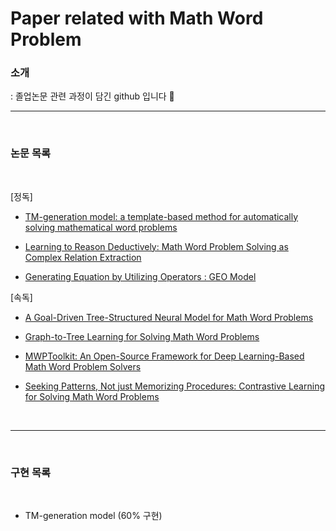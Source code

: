 # Paper related with Math Word Problem


### 소개
: 졸업논문 관련 과정이 담긴 github 입니다 🌈

----

<br>

### 논문 목록

<br>

[정독]

- [TM-generation model: a template-based method for automatically solving mathematical word problems](https://heygeronimo.tistory.com/6)

- [Learning to Reason Deductively: Math Word Problem Solving as Complex Relation Extraction](https://heygeronimo.tistory.com/7)


- [Generating Equation by Utilizing Operators : GEO Model](https://heygeronimo.tistory.com/9)

[속독]

- [A Goal-Driven Tree-Structured Neural Model for Math Word Problems](https://www.ijcai.org/proceedings/2019/0736.pdf)

- [Graph-to-Tree Learning for Solving Math Word Problems](https://aclanthology.org/2020.acl-main.362.pdf)

- [MWPToolkit: An Open-Source Framework for Deep Learning-Based Math Word Problem Solvers](https://arxiv.org/pdf/2109.00799.pdf)

- [Seeking Patterns, Not just Memorizing Procedures: Contrastive Learning for Solving Math Word Problems](https://arxiv.org/pdf/2110.08464.pdf)

<br>

----

<br>

### 구현 목록

<br>

- TM-generation model (60% 구현)
